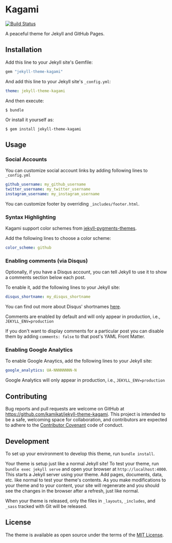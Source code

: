 # Kagami

[![Build Status](https://travis-ci.org/kamikat/jekyll-theme-kagami.svg?branch=master)](https://travis-ci.org/kamikat/jekyll-theme-kagami)

A peaceful theme for Jekyll and GitHub Pages.

## Installation

Add this line to your Jekyll site's Gemfile:

```ruby
gem "jekyll-theme-kagami"
```

And add this line to your Jekyll site's `_config.yml`:

```yaml
theme: jekyll-theme-kagami
```

And then execute:

    $ bundle

Or install it yourself as:

    $ gem install jekyll-theme-kagami

## Usage

### Social Accounts

You can customize social account links by adding following lines to `_config.yml`

```yaml
github_username: my_github_username
twitter_username: my_twitter_username
instagram_username: my_instagram_username
```

You can customize footer by overriding `_includes/footer.html`.

### Syntax Highlighting

Kagami support color schemes from [jekyll-pygments-themes](https://github.com/jwarby/jekyll-pygments-themes).

Add the following lines to choose a color scheme:

```yaml
color_scheme: github
```

### Enabling comments (via Disqus)

Optionally, if you have a Disqus account, you can tell Jekyll to use it to show a comments section below each post.

To enable it, add the following lines to your Jekyll site:

```yaml
disqus_shortname: my_disqus_shortname
```

You can find out more about Disqus' shortnames [here](https://help.disqus.com/customer/portal/articles/466208).

Comments are enabled by default and will only appear in production, i.e., `JEKYLL_ENV=production`

If you don't want to display comments for a particular post you can disable them by adding `comments: false` to that post's YAML Front Matter.

### Enabling Google Analytics

To enable Google Anaytics, add the following lines to your Jekyll site:

```yaml
google_analytics: UA-NNNNNNNN-N
```

Google Analytics will only appear in production, i.e., `JEKYLL_ENV=production`

## Contributing

Bug reports and pull requests are welcome on GitHub at <https://github.com/kamikat/jekyll-theme-kagami>. This project is intended to be a safe, welcoming space for collaboration, and contributors are expected to adhere to the [Contributor Covenant](http://contributor-covenant.org) code of conduct.

## Development

To set up your environment to develop this theme, run `bundle install`.

Your theme is setup just like a normal Jekyll site! To test your theme, run `bundle exec jekyll serve` and open your browser at `http://localhost:4000`. This starts a Jekyll server using your theme. Add pages, documents, data, etc. like normal to test your theme's contents. As you make modifications to your theme and to your content, your site will regenerate and you should see the changes in the browser after a refresh, just like normal.

When your theme is released, only the files in `_layouts`, `_includes`, and `_sass` tracked with Git will be released.

## License

The theme is available as open source under the terms of the [MIT License](http://opensource.org/licenses/MIT).

